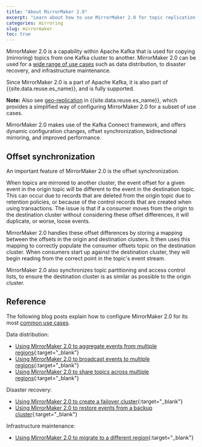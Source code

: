 ```yaml
---
title: "About MirrorMaker 2.0"
excerpt: "Learn about how to use MirrorMaker 2.0 for topic replication across your clusters."
categories: mirroring
slug: mirrormaker
toc: true
---
```


MirrorMaker 2.0 is a capability within Apache Kafka that is used for copying (mirroring) topics from one Kafka cluster to another. MirrorMaker 2.0 can be used for a [wide range of use cases](../about) such as data distribution, to disaster recovery, and infrastructure maintenance.

Since MirrorMaker 2.0 is a part of Apache Kafka, it is also part of {{site.data.reuse.es_name}}, and is fully supported.

**Note:** Also see [geo-replication](../../georeplication/about) in {{site.data.reuse.es_name}}, which provides a simplified way of configuring MirrorMaker 2.0 for a subset of use cases.

MirrorMaker 2.0 makes use of the Kafka Connect framework, and offers dynamic configuration changes, offset synchronization, bidirectional mirroring, and improved performance.

## Offset synchronization

An important feature of MirrorMaker 2.0 is the offset synchronization.

When topics are mirrored to another cluster, the event offset for a given event in the origin topic will be different to the event in the destination topic. This can occur due to records that are deleted from the origin topic due to retention policies, or because of the control records that are created when using transactions. The issue is that if a consumer moves from the origin to the destination cluster without considering these offset differences, it will duplicate, or worse, loose events.

MirrorMaker 2.0 handles these offset differences by storing a mapping between the offsets in the origin and destination clusters. It then uses this mapping to correctly populate the consumer offsets topic on the destination cluster. When consumers start up against the destination cluster, they will begin reading from the correct point in the topic's event stream.

MirrorMaker 2.0 also synchronizes topic partitioning and access control lists, to ensure the destination cluster is as similar as possible to the origin cluster.

## Reference

The following blog posts explain how to configure MirrorMaker 2.0 for its most [common use cases](../about).

Data distribution:

- [Using MirrorMaker 2.0 to aggregate events from multiple regions](https://community.ibm.com/community/user/integration/blogs/dale-lane1/2024/03/29/mirrormaker-for-aggregating-across-regions){:target="_blank"}
- [Using MirrorMaker 2.0 to broadcast events to multiple regions](https://community.ibm.com/community/user/integration/blogs/dale-lane1/2024/04/02/mirrormaker-for-broadcasting-across-regions){:target="_blank"}
- [Using MirrorMaker 2.0 to share topics across multiple regions](https://community.ibm.com/community/user/integration/blogs/dale-lane1/2024/04/05/mirrormaker-for-shared-conceptual-topics){:target="_blank"}

Disaster recovery:

- [Using MirrorMaker 2.0 to create a failover cluster](https://community.ibm.com/community/user/integration/blogs/dale-lane1/2024/04/08/mirrormaker-for-failover){:target="_blank"}
- [Using MirrorMaker 2.0 to restore events from a backup cluster](https://community.ibm.com/community/user/integration/blogs/dale-lane1/2024/04/12/mirrormaker-for-backup-and-restore){:target="_blank"}

Infrastructure maintenance:

  * [Using MirrorMaker 2.0 to migrate to a different region](https://community.ibm.com/community/user/integration/blogs/dale-lane1/2024/04/18/mirrormaker-for-migration){:target="_blank"}